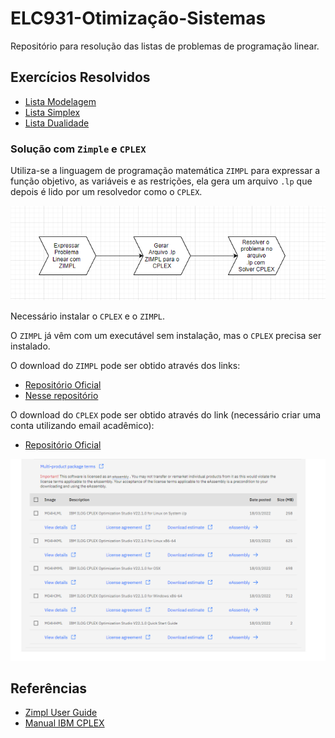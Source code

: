 # ELC931-Otimização-Sistemas

Repositório para resolução das listas de problemas de programação linear.

## Exercícios Resolvidos

* [Lista Modelagem](lista-modelagem/README.md)
* [Lista Simplex](lista-simplex/README.md)
* [Lista Dualidade](lista-dualidade/README.md)

### Solução com `Zimple` e `CPLEX`

Utiliza-se a linguagem de programação matemática `ZIMPL` para expressar a função objetivo, as variáveis e as restrições, ela gera um arquivo `.lp` que depois é lido por um resolvedor como o `CPLEX`.

![image](resources/flow.png)

Necessário instalar o `CPLEX` e o `ZIMPL`.

O `ZIMPL` já vêm com um executável sem instalação, mas o `CPLEX` precisa ser instalado.

O download do `ZIMPL` pode ser obtido através dos links:

* [Repositório Oficial](https://zimpl.zib.de/download/)
* [Nesse repositório](https://github.com/sganzerla/ELC931-OTIMIZACAO-E-SISTEMAS/blob/main/zimpl.exe)

O download do `CPLEX` pode ser obtido através do link (necessário criar uma conta utilizando email acadêmico):

* [Repositório Oficial](https://www.ibm.com/academic/topic/data-science)

![image](resources/CPLEX.png)

## Referências

* [Zimpl User Guide](resources/ZIMPL.png)
* [Manual IBM CPLEX](https://www.ibm.com/docs/en/icos/12.10.0?topic=SSSA5P_12.10.0/ilog.odms.studio.help/Optimization_Studio/topics/COS_home.html)
